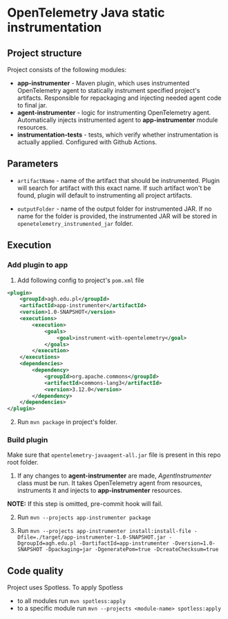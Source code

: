 # OpenTelemetry Java static instrumentation

## Project structure

Project consists of the following modules:

- **app-instrumenter** - Maven plugin, which uses instrumented OpenTelemetry agent to statically instrument
  specified project's artifacts. Responsible for repackaging and injecting needed agent code to final jar.
- **agent-instrumenter** - logic for instrumenting OpenTelemetry agent. Automatically injects instrumented
  agent to **app-instrumenter** module resources.
- **instrumentation-tests** - tests, which verify whether instrumentation is actually applied. Configured
  with Github Actions.

## Parameters

- `artifactName` - name of the artifact that should be instrumented. Plugin will search for artifact with this exact
  name. If such artifact won't be found, plugin will default to instrumenting all project artifacts.

- `outputFolder` - name of the output folder for instrumented JAR. If no name for the folder is provided, the
  instrumented JAR will be stored in `openetelemetry_instrumented_jar` folder.

## Execution

### Add plugin to app

1. Add following config to project's `pom.xml` file
```xml
<plugin>
    <groupId>agh.edu.pl</groupId>
    <artifactId>app-instrumenter</artifactId>
    <version>1.0-SNAPSHOT</version>
    <executions>
        <execution>
            <goals>
                <goal>instrument-with-opentelemetry</goal>
            </goals>
        </execution>
    </executions>
    <dependencies>
        <dependency>
            <groupId>org.apache.commons</groupId>
            <artifactId>commons-lang3</artifactId>
            <version>3.12.0</version>
        </dependency>
    </dependencies>
</plugin>
```

2. Run `mvn package` in project's folder.

### Build plugin

Make sure that `opentelemetry-javaagent-all.jar` file is present in this repo root folder.

1. If any changes to **agent-instrumenter** are made, *AgentInstrumenter* class must be run. It takes OpenTelemetry agent
from resources, instruments it and injects to **app-instrumenter** resources.

**NOTE:** If this step is omitted, pre-commit hook will fail.

2. Run `mvn --projects app-instrumenter package`

3. Run `mvn --projects app-instrumenter install:install-file -Dfile=./target/app-instrumenter-1.0-SNAPSHOT.jar -DgroupId=agh.edu.pl -DartifactId=app-instrumenter -Dversion=1.0-SNAPSHOT -Dpackaging=jar -DgeneratePom=true -DcreateChecksum=true`

## Code quality
Project uses Spotless. To apply Spotless

* to all modules run `mvn spotless:apply`
* to a specific module run `mvn --projects <module-name> spotless:apply`
